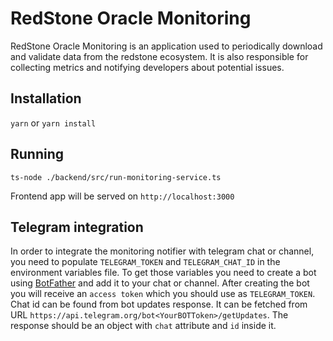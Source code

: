 # RedStone Oracle Monitoring

RedStone Oracle Monitoring is an application used to periodically download and validate data from the redstone ecosystem. It is also responsible for collecting metrics and notifying developers about potential issues.

## Installation

`yarn`
or
`yarn install`

## Running

`ts-node ./backend/src/run-monitoring-service.ts`

Frontend app will be served on `http://localhost:3000`

## Telegram integration

In order to integrate the monitoring notifier with telegram chat or channel, you need to populate `TELEGRAM_TOKEN` and `TELEGRAM_CHAT_ID` in the environment variables file. To get those variables you need to create a bot using [BotFather](#https://core.telegram.org/bots#3-how-do-i-create-a-bot) and add it to your chat or channel. After creating the bot you will receive an `access token` which you should use as `TELEGRAM_TOKEN`. Chat id can be found from bot updates response. It can be fetched from URL `https://api.telegram.org/bot<YourBOTToken>/getUpdates`. The response should be an object with `chat` attribute and `id` inside it.

